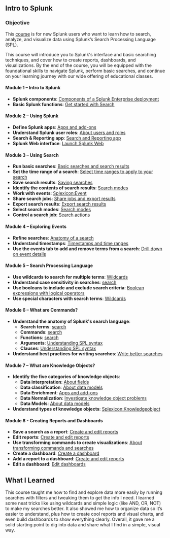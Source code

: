 ## Intro to Splunk

### Objective

This [course](https://www.splunk.com/en_us/pdfs/training/intro-to-splunk-course-description.pdf) is for new Splunk users who want to learn how to search, analyze, and visualize data using Splunk’s
Search Processing Language (SPL).

This course will introduce you to Splunk's interface and basic searching techniques, and cover how to create reports,
dashboards, and visualizations. By the end of the course, you will be equipped with the foundational skills to navigate
Splunk, perform basic searches, and continue on your learning journey with our wide offering of educational classes.

#### Module 1 – Intro to Splunk
- **Splunk components**: [Components of a Splunk Enterprise deployment](https://docs.splunk.com/Documentation/Splunk/9.4.1/Capacity/ComponentsofaSplunkEnterprisedeployment)
- **Basic Splunk functions**: [Get started with Search](https://docs.splunk.com/Documentation/Splunk/latest/Search/GetstartedwithSearch)

#### Module 2 – Using Splunk
- **Define Splunk apps**: [Apps and add-ons](https://docs.splunk.com/Documentation/Splunk/9.3.2/Admin/Whatsanapp)
- **Understand Splunk user roles**: [About users and roles](https://docs.splunk.com/Documentation/Splunk/9.3.2/Admin/Aboutusersandroles)
- **Search & Reporting app**: [Search and Reporting app](https://docs.splunk.com/Documentation/Splunk/9.3.3/Admin/Thedefaultapps)
- **Splunk Web interface**: [Launch Splunk Web](https://docs.splunk.com/Documentation/SplunkCloud/latest/SearchTutorial/StartSplunk)

#### Module 3 – Using Search
- **Run basic searches**: [Basic searches and search results](https://docs.splunk.com/Documentation/SplunkCloud/9.3.2408/SearchTutorial/Startsearching)
- **Set the time range of a search**: [Select time ranges to apply to your search](https://docs.splunk.com/Documentation/Splunk/9.4.0/Search/Selecttimerangestoapply)
- **Save search results**: [Saving searches](https://docs.splunk.com/Documentation/Splunk/latest/Search/Savingsearches)
- **Identify the contents of search results**: [Search modes](https://docs.splunk.com/Documentation/Splunk/9.0.0/Search/Changethesearchmode)
- **Work with events**: [Splexicon:Event](https://docs.splunk.com/Splexicon:Event)
- **Share search jobs**: [Share jobs and export results](https://docs.splunk.com/Documentation/Splunk/9.4.0/Search/SavingandsharingjobsinSplunkWeb)
- **Export search results**: [Export search results](https://docs.splunk.com/Documentation/Splunk/9.4.2/Search/Exportsearchresults)
- **Select search modes**: [Search modes](https://docs.splunk.com/Documentation/Splunk/9.0.0/Search/Changethesearchmode)
- **Control a search job**: [Search actions](https://docs.splunk.com/Documentation/Splunk/9.0.5/Search/Performsearchactions)

#### Module 4 – Exploring Events
- **Refine searches**: [Anatomy of a search](https://docs.splunk.com/Documentation/Splunk/9.4.2/Search/Aboutsearchlanguagesyntax)
- **Understand timestamps**: [Timestamps and time ranges](https://docs.splunk.com/Documentation/SCS/latest/Search/Timestampsandtimeranges)
- **Use the events tab to add and remove terms from a search**: [Drill down on event details](https://docs.splunk.com/Documentation/Splunk/9.4.0/Search/Drilldownoneventdetails)

#### Module 5 – Search Processing Language
- **Use wildcards to search for multiple terms**: [Wildcards](https://docs.splunk.com/Documentation/Splunk/9.4.2/Search/Wildcards)
- **Understand case sensitivity in searches**: [search](https://docs.splunk.com/Documentation/Splunk/9.4.0/SearchReference/Search)
- **Use booleans to include and exclude search criteria**: [Boolean expressions with logical operators](https://docs.splunk.com/Documentation/Splunk/9.1.0/Search/Booleanexpressions)
- **Use special characters with search terms**: [Wildcards](https://docs.splunk.com/Documentation/Splunk/9.4.2/Search/Wildcards)

#### Module 6 – What are Commands?
- **Understand the anatomy of Splunk's search language**:
  - **Search terms**: [search](https://docs.splunk.com/Documentation/Splunk/9.4.0/SearchReference/Search)
  - **Commands**: [search](https://docs.splunk.com/Documentation/Splunk/9.4.2/SearchReference/Search)
  - **Functions**: [search](https://docs.splunk.com/Documentation/Splunk/9.4.2/SearchReference/Search)
  - **Arguments**: [Understanding SPL syntax](https://docs.splunk.com/Documentation/Splunk/9.3.2/SearchReference/UnderstandingSPLsyntax)
  - **Clauses**: [Understanding SPL syntax](https://docs.splunk.com/Documentation/Splunk/9.4.0/SearchReference/UnderstandingSPLsyntax)
- **Understand best practices for writing searches**: [Write better searches](https://docs.splunk.com/Documentation/Splunk/latest/Search/Writebettersearches)

#### Module 7 – What are Knowledge Objects?
- **Identify the five categories of knowledge objects**:
  - **Data interpretation**: [About fields](https://docs.splunk.com/Documentation/Splunk/9.4.2/Knowledge/Aboutfields)
  - **Data classification**: [About data models](https://docs.splunk.com/Documentation/Splunk/9.4.2/Knowledge/Aboutdatamodels)
  - **Data Enrichment**: [Apps and add-ons](https://docs.splunk.com/Documentation/Splunk/9.3.2/Admin/Whatsanapp)
  - **Data Normalization**: [Investigate knowledge object problems](https://docs.splunk.com/Documentation/Splunk/9.3.1/InheritedDeployment/Searchesandknowledgeobjects)
  - **Data Models**: [About data models](https://docs.splunk.com/Documentation/Splunk/9.4.2/Knowledge/Aboutdatamodels)
- **Understand types of knowledge objects**: [Splexicon:Knowledgeobject](https://docs.splunk.com/Splexicon:Knowledgeobject)

#### Module 8 - Creating Reports and Dashboards
- **Save a search as a report**: [Create and edit reports](https://docs.splunk.com/Documentation/Splunk/latest/Report/Createandeditreports)
- **Edit reports**: [Create and edit reports](https://docs.splunk.com/Documentation/Splunk/9.4.0/Report/Createandeditreports)
- **Use transforming commands to create visualizations**: [About transforming commands and searches](https://docs.splunk.com/Documentation/Splunk/9.4.0/Search/Aboutreportingcommands)
- **Create a dashboard**: [Create a dashboard](https://docs.splunk.com/Documentation/SplunkCloud/latest/Viz/CreateDashboards)
- **Add a report to a dashboard**: [Create and edit reports](https://docs.splunk.com/Documentation/Splunk/latest/Report/Createandeditreports)
- **Edit a dashboard**: [Edit dashboards](https://docs.splunk.com/Documentation/SplunkCloud/latest/Viz/DashboardEditor)

## What I Learned

This course taught me how to find and explore data more easily by running searches with filters and tweaking them to get the info I need. I learned some neat tricks like using wildcards and simple logic (like AND, OR, NOT) to make my searches better. It also showed me how to organize data so it’s easier to understand, plus how to create cool reports and visual charts, and even build dashboards to show everything clearly. Overall, it gave me a solid starting point to dig into data and share what I find in a simple, visual way.
